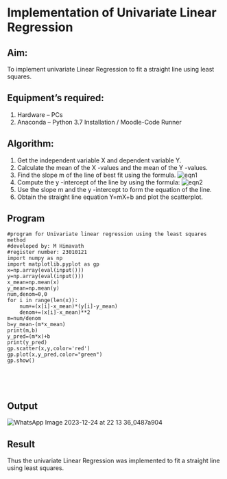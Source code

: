 # Implementation of Univariate Linear Regression
## Aim:
To implement univariate Linear Regression to fit a straight line using least squares.
## Equipment’s required:
1.	Hardware – PCs
2.	Anaconda – Python 3.7 Installation / Moodle-Code Runner
## Algorithm:
1.	Get the independent variable X and dependent variable Y.
2.	Calculate the mean of the X -values and the mean of the Y -values.
3.	Find the slope m of the line of best fit using the formula.
 ![eqn1](./eq1.jpg)
4.	Compute the y -intercept of the line by using the formula:
![eqn2](./eq2.jpg)  
5.	Use the slope m and the y -intercept to form the equation of the line.
6.	Obtain the straight line equation Y=mX+b and plot the scatterplot.
## Program
```
#program for Univariate linear regression using the least squares method
#developed by: M Himavath
#register number: 23010121
import numpy as np
import matplotlib.pyplot as gp
x=np.array(eval(input()))
y=np.array(eval(input()))
x_mean=np.mean(x)
y_mean=np.mean(y)
num,denom=0,0
for i in range(len(x)):
    num+=(x[i]-x_mean)*(y[i]-y_mean)
    denom+=(x[i]-x_mean)**2
m=num/denom
b=y_mean-(m*x_mean)
print(m,b)
y_pred=(m*x)+b
print(y_pred)
gp.scatter(x,y,color='red')
gp.plot(x,y_pred,color="green")
gp.show()





```
## Output
![WhatsApp Image 2023-12-24 at 22 13 36_0487a904](https://github.com/Himavath08/Univariate-Linear-Regression/assets/139110631/80c94bd1-e6a6-4634-8f8f-164273e3e9d8)


## Result
Thus the univariate Linear Regression was implemented to fit a straight line using least squares.
